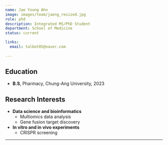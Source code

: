 ```yaml
---
name: Jae Young Ahn
image: images/team/jaeng_resized.jpg
role: phd
description: Integrated MS/PhD Student
department: School of Medicine
status: current

links:
  email: talbot05@naver.com
 
---
```



## **Education**

* **B.S**, Pharmacy, Chung-Ang University, 2023

## **Research Interests**

* **Data science and bioinformatics**
    - Multiomics data analysis
    - Gene fusion target discovery
* **In vitro and in vivo experiments**
    - CRISPR  screening 

---
